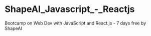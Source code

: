 # ShapeAI_Javascript_-_Reactjs
Bootcamp on Web Dev with JavaScript and React.js - 7 days free by ShapeAI

